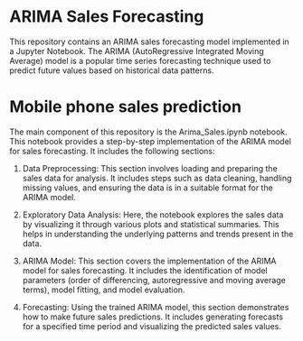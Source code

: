 # ARIMA Sales Forecasting
This repository contains an ARIMA sales forecasting model implemented in a Jupyter Notebook. The ARIMA (AutoRegressive Integrated Moving Average) model is a popular time series forecasting technique used to predict future values based on historical data patterns.

# Mobile phone sales prediction

The main component of this repository is the Arima_Sales.ipynb notebook. This notebook provides a step-by-step implementation of the ARIMA model for sales forecasting. It includes the following sections:

1. Data Preprocessing: This section involves loading and preparing the sales data for analysis. It includes steps such as data cleaning, handling missing values, and ensuring the data is in a suitable format for the ARIMA model.

2. Exploratory Data Analysis: Here, the notebook explores the sales data by visualizing it through various plots and statistical summaries. This helps in understanding the underlying patterns and trends present in the data.

3. ARIMA Model: This section covers the implementation of the ARIMA model for sales forecasting. It includes the identification of model parameters (order of differencing, autoregressive and moving average terms), model fitting, and model evaluation.

4. Forecasting: Using the trained ARIMA model, this section demonstrates how to make future sales predictions. It includes generating forecasts for a specified time period and visualizing the predicted sales values.
